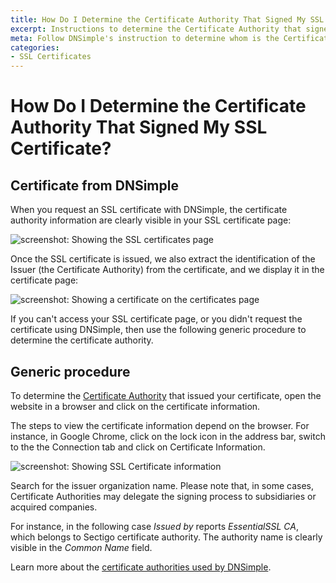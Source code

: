 ```yaml
---
title: How Do I Determine the Certificate Authority That Signed My SSL Certificate?
excerpt: Instructions to determine the Certificate Authority that signed an SSL certificate.
meta: Follow DNSimple's instruction to determine whom is the Certificate Authority (CA) that signed an SSL or TLS for your website.
categories:
- SSL Certificates
---
```


# How Do I Determine the Certificate Authority That Signed My SSL Certificate?


## Certificate from DNSimple

When you request an SSL certificate with DNSimple, the certificate authority information are clearly visible in your SSL certificate page:

![screenshot: Showing the SSL certificates page](/files/ssl-authority-order.png)

Once the SSL certificate is issued, we also extract the identification of the Issuer (the Certificate Authority) from the certificate, and we display it in the certificate page:

![screenshot: Showing a certificate on the certificates page](/files/ssl-authority-certificate.png)

If you can't access your SSL certificate page, or you didn't request the certificate using DNSimple, then use the following generic procedure to determine the certificate authority.


## Generic procedure

To determine the [Certificate Authority](/articles/what-is-certificate-authority) that issued your certificate, open the website in a browser and click on the certificate information.

The steps to view the certificate information depend on the browser. For instance, in Google Chrome, click on the lock icon in the address bar, switch to the the <label>Connection</label> tab and click on <label>Certificate Information</label>.

![screenshot: Showing SSL Certificate information](/files/dnsimple-certificate-determine-authority.png)

Search for the issuer organization name. Please note that, in some cases, Certificate Authorities may delegate the signing process to subsidiaries or acquired companies.

For instance, in the following case *Issued by* reports *EssentialSSL CA*, which belongs to Sectigo certificate authority. The authority name is clearly visible in the *Common Name* field.

Learn more about the [certificate authorities used by DNSimple](/articles/ssl-certificate-authorities).
